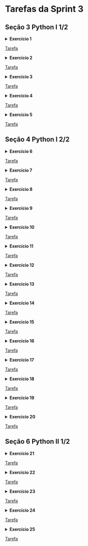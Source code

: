 # Tarefas da Sprint 3

## Seção 3 Python I 1/2

<details>
<summary>
<b>Exercício 1</b>
</summary>

Escreva um código Python que imprime o nome e a idade do
João de 37 anos e imprime o ano em que ele completará 100 anos.

Dica: você pode ler strings digitadas no teclado utilizando a função
builtin input('mensagem'). Lembre-se de converter números para seu
respectivo tipo (int ou float) antes fazer operações aritméticas.

</details>

[Tarefa](https://github.com/telmacarvalho/programa_de_bolsas_compass/blob/main/Python/Data_%26_Analytics/Ex1.py)

<details>
<summary>
<b>Exercício 2</b>
</summary>

Escreva um código Python que verifica se os números 0, 7851
e 9 elevado na potência 3  são pares ou ímpares.
Para cada número, imprima o Par: ou Ímpar: e o número correspondente.

Exemplo de formato de saída:

Par: 2

Ímpar: 3

</details>

[Tarefa](https://github.com/telmacarvalho/programa_de_bolsas_compass/blob/main/Python/Data_%26_Analytics/Ex2.py)

<details>
<summary>
<b>Exercício 3</b>
</summary>

Escreva um código Python que imprime os números pares de 0 até 20
(incluso).

Dica: olhe a documentação da função range().
</details>

[Tarefa](https://github.com/telmacarvalho/programa_de_bolsas_compass/blob/main/Python/Data_%26_Analytics/Ex3.py)

<details>
<summary>
<b>Exercício 4</b>
</summary>

Escreva um código Python que imprime todos os números primos
de 0 até 100.

</details>

[Tarefa](https://github.com/telmacarvalho/programa_de_bolsas_compass/blob/main/Python/Data_%26_Analytics/Ex4.py)

<details>
<summary>
<b>Exercício 5</b>
</summary>

Escreva um código Python que tem 3 variáveis dia (22),
mês(10) e ano(2022) e imprime a data completa no formato a seguir:
Exemplo: 22/10/2022

</details>

[Tarefa](https://github.com/telmacarvalho/programa_de_bolsas_compass/blob/main/Python/Data_%26_Analytics/Ex5.py)


## Seção 4 Python I 2/2

<details>
<summary>
<b>Exercício 6</b>
</summary>

Dada duas listas como as no exemplo abaixo:

a = [1, 1, 2, 3, 5, 8, 14, 21, 34, 55, 89]
b = [1, 2, 3, 4, 5, 6, 7, 8, 9, 10, 11, 12, 13, 14, 15]

Escreva um programa que retorne o que ambas as listas têm em comum
(sem repetições).
O seu programa deve funcionar para listas de qualquer tamanho.


</details>

[Tarefa](https://github.com/telmacarvalho/programa_de_bolsas_compass/blob/main/Python/Data_%26_Analytics/Ex6.py)

<details>
<summary>
<b>Exercício 7</b>
</summary>

Dada a seguinte lista:

a = [1, 4, 9, 16, 25, 36, 49, 64, 81, 100]

Faça um programa que gere uma nova lista contendo apenas números ímpares.

</details>

[Tarefa](https://github.com/telmacarvalho/programa_de_bolsas_compass/blob/main/Python/Data_%26_Analytics/Ex7.py)

<details>
<summary>
<b>Exercício 8</b>
</summary>

Verifique se cada uma das palavras da lista ['maça', 'arara', 'audio',
'radio', 'radar', 'moto'] é ou não um palíndromo.

Obs: Palíndromo é uma palavra que permanece igual se lida de traz pra frente.


</details>

[Tarefa](https://github.com/telmacarvalho/programa_de_bolsas_compass/blob/main/Python/Data_%26_Analytics/Ex8.py)

<details>
<summary>
<b>Exercício 9</b>
</summary>

Dada as listas a seguir:

primeirosNomes = ['Joao', 'Douglas', 'Lucas', 'José']
sobreNomes = ['Soares', 'Souza', 'Silveira', 'Pedreira']
idades = [19, 28, 25, 31]

Faça um programa que imprima o dados na seguinte estrutura:
"índice - primeiroNome sobreNome está com idade anos".

Exemplo:
0 - João Soares está com 19 anos

</details>

[Tarefa](https://github.com/telmacarvalho/programa_de_bolsas_compass/blob/main/Python/Data_%26_Analytics/Ex9.py)


<details>
<summary>
<b>Exercício 10</b>
</summary>

Escreva uma função que recebe uma lista e retorna uma nova lista sem
elementos duplicados. Utilize a lista a seguir para testar sua função.

['abc', 'abc', 'abc', '123', 'abc', '123', '123']

</details>

[Tarefa](https://github.com/telmacarvalho/programa_de_bolsas_compass/blob/main/Python/Data_%26_Analytics/Ex10.py)


<details>
<summary>
<b>Exercício 11</b>
</summary>

Escreva um programa que lê o conteúdo do arquivo texto arquivo_texto.txt e
imprime o seu conteúdo.

Dica: leia a documentação da função
<https://docs.python.org/3/library/functions.html#open>

</details>

[Tarefa](https://github.com/telmacarvalho/programa_de_bolsas_compass/blob/main/Python/Data_%26_Analytics/Ex11.py)


<details>
<summary>
<b>Exercício 12</b>
</summary>

Leia o arquivo person.json, faça o parsing e imprima seu conteúdo.

Dica: leia a documentação do pacote
<https://docs.python.org/3/library/json.html>

</details>

[Tarefa](https://github.com/telmacarvalho/programa_de_bolsas_compass/blob/main/Python/Data_%26_Analytics/Ex12.py)


<details>
<summary>
<b>Exercício 13</b>
</summary>

Implemente a função my_map(list, f) que recebe uma lista como primeiro
argumento e uma função como segundo argumento. Esta função aplica a função
recebida para cada valor da lista recebida e retorna o resultado em uma nova
lista.

Teste sua função com a lista de entrada [1, 2, 3, 4, 5, 6, 7, 8, 9, 10] e
com uma função que potência de 2 para cada valor.

</details>

[Tarefa](https://github.com/telmacarvalho/programa_de_bolsas_compass/blob/main/Python/Data_%26_Analytics/Ex13.py)


<details>
<summary>
<b>Exercício 14</b>
</summary>

Escreva uma função que recebe um número variável de parâmetros não nomeados
e um número variado de parâmetros nomeados e imprime o valor de cada
parâmetro recebido.

Teste sua função com os seguintes parâmetros:


(1, 3, 4, 'hello', parametro_nomeado='alguma coisa', x=20)


Teste sua função com a lista de entrada [1, 2, 3, 4, 5, 6, 7, 8, 9, 10] e
com uma função que potência de 2 para cada valor.

</details>

[Tarefa](https://github.com/telmacarvalho/programa_de_bolsas_compass/blob/main/Python/Data_%26_Analytics/Ex14.py)


<details>
<summary>
<b>Exercício 15</b>
</summary>

Implemente a classe Lampada. A classe Lâmpada recebe um booleano no seu
construtor, True se a lâmpada estiver ligada, False caso esteja desligada.

A classe Lampada possuí os seguintes métodos:

* liga(): muda o estado da lâmpada para ligada

* desliga(): muda o estado da lâmpada para desligada

* esta_ligada(): retorna verdadeiro se a lâmpada estiver ligada, falso caso
contrário

Para testar sua classe:

1. Ligue a Lampada

2. Imprima: A lâmpada está ligada? True

3. Desligue a Lampada

4. Imprima: A lâmpada ainda está ligada? False

</details>

[Tarefa](https://github.com/telmacarvalho/programa_de_bolsas_compass/blob/main/Python/Data_%26_Analytics/Ex15.py)


<details>
<summary>
<b>Exercício 16</b>
</summary>

Escreva uma função que recebe uma string de números separados por vírgula e
retorne a soma de todos eles. Depois imprima a soma dos valores.

A string deve ter valor  "1,3,4,6,10,76"
</details>

[Tarefa](https://github.com/telmacarvalho/programa_de_bolsas_compass/blob/main/Python/Data_%26_Analytics/Ex16.py)


<details>
<summary>
<b>Exercício 17</b>
</summary>

Escreva uma função que recebe como parâmetro uma lista e retorna 3 listas:
a lista recebida dividida em 3 partes iguais. Teste sua implementação com
a lista abaixo

lista = [1, 2, 3, 4, 5, 6, 7, 8, 9, 10, 11, 12]
</details>

[Tarefa](https://github.com/telmacarvalho/programa_de_bolsas_compass/blob/main/Python/Data_%26_Analytics/Ex17.py)


<details>
<summary>
<b>Exercício 18</b>
</summary>

Dado o dicionário a seguir:

speed = {'jan':47, 'feb':52, 'march':47, 'April':44, 'May':52, 'June':53,
'july':54, 'Aug':44, 'Sept':54}

Crie uma lista com todos os valores (não as chaves!) e coloque numa lista de
forma que não haja valores duplicados.

</details>

[Tarefa](https://github.com/telmacarvalho/programa_de_bolsas_compass/blob/main/Python/Data_%26_Analytics/Ex18.py)


<details>
<summary>
<b>Exercício 19</b>
</summary>

Calcule o valor mínimo, valor máximo, valor médio e a mediana da lista
gerada na célula abaixo:

Obs.: Lembrem-se, para calcular a mediana a lista deve estar ordenada!

```python
import random
# amostra aleatoriamente 50 números do intervalo 0...500
random_list = random.sample(range(500),50)
```

Use as variáveis abaixo para representar cada operação matemática
</details>

[Tarefa](https://github.com/telmacarvalho/programa_de_bolsas_compass/blob/main/Python/Data_%26_Analytics/Ex19.py)

<details>
<summary>
<b>Exercício 20</b>
</summary>

Imprima a lista abaixo de trás para frente.

a = [1, 0, 2, 3, 5, 8, 13, 21, 34, 55, 89]

</details>

[Tarefa](https://github.com/telmacarvalho/programa_de_bolsas_compass/blob/main/Python/Data_%26_Analytics/Ex20.py)

## Seção 6 Python II 1/2

<details>
<summary>
<b>Exercício 21</b>
</summary>

Implemente duas classes Pato e Pardal que herdem de uma classe Passaro a
habilidade de voar e emitir som, porém, tanto Pato quanto Pardal devem
emitir sons diferentes (de maneira escrita) no console.


Imprima no console exatamente assim:

Pato

Voando...

Pato emitindo som...

Quack Quack

Pardal

Voando...

Pardal emitindo som...

Piu Piu

</details>

[Tarefa](https://github.com/telmacarvalho/programa_de_bolsas_compass/blob/main/Python/Data_%26_Analytics/Ex21.py)


<details>
<summary>
<b>Exercício 22</b>
</summary>

Crie uma classe Pessoa que tenha um atributo privado nome e um atributo
público id.  Na sequência, adicione uma função que atribua um valor a nome
e uma função que retorne o valor de nome.

Importante: Para atributos privados utilizamos “__” Ex: __atributo


Para testar seu código use:


pessoa = Pessoa(0)
pessoa.nome = 'Fulano De Tal'
print(pessoa.nome)
</details>

[Tarefa](https://github.com/telmacarvalho/programa_de_bolsas_compass/blob/main/Python/Data_%26_Analytics/Ex22.py)


<details>
<summary>
<b>Exercício 23</b>
</summary>

Crie uma classe  Calculo  que contenha um método que aceita dois parâmetros,
X e Y, e retorne a soma dos dois. Nessa mesma classe, implemente um método
de subtração, que aceita dois parâmetros, X e Y, e retorne a subtração dos
dois (resultados negativos são permitidos).


Utilize os Calculo abaixo para testar seu exercício:

x = 4

y = 5

imprima:

Somando: 4+5 = 9

Subtraindo: 4-5 = -1
</details>

[Tarefa](https://github.com/telmacarvalho/programa_de_bolsas_compass/blob/main/Python/Data_%26_Analytics/Ex23.py)


<details>
<summary>
<b>Exercício 24</b>
</summary>

Crie uma classe Ordenadora que contenha um atributo listaBaguncada e que
contenha os métodos ordenacaoCrescente e ordenacaoDecrescente.

Instancie um objeto chamado crescente dessa classe Ordenadora que tenha como
listaBaguncada a lista [3,4,2,1,5] e instancie um outro objeto, decrescente
dessa mesma classe com uma outra listaBaguncada sendo [9,7,6,8].

Para o primeiro objeto citado, use o método ordenacaoCrescente e para o
segundo objeto, use o método

ordenacaoDecrescente.


Imprima o resultado da ordenação crescente e da ordenação decresce

[1, 2, 3, 4, 5]

[9, 8, 7, 6]

</details>

[Tarefa](https://github.com/telmacarvalho/programa_de_bolsas_compass/blob/main/Python/Data_%26_Analytics/Ex24.py)


<details>
<summary>
<b>Exercício 25</b>
</summary>

Crie uma classe Avião que possua os atributos modelo, velocidade_maxima, cor
e capacidade.

Defina o atributo cor de sua classe , de maneira que todas as instâncias de
sua classe avião sejam da cor “azul”.

Após isso, a partir de entradas abaixo, instancie e armazene em uma lista 3
objetos da classe Avião.

Ao final, itere pela lista imprimindo cada um dos objetos no seguinte
formato:

“O avião de modelo “x” possui uma velocidade máxima de “y”, capacidade para
“z” passageiros e é da cor “w”.

Sendo x, y, z e w cada um dos atributos da classe “Avião”.

Valores de entrada:

modelo BOIENG456: velocidade máxima 1500 km/h: capacidade para 400
passageiros: Cor Azul

modelo Embraer Praetor 600: velocidade máxima 863km/h: capacidade para 14
passageiros: Cor Azul

modelo Antonov An-2: velocidade máxima de 258 Km/h: capacidade para 12
 passageiros: Cor Azul

</details>

[Tarefa](https://github.com/telmacarvalho/programa_de_bolsas_compass/blob/main/Python/Data_%26_Analytics/Ex25.py)